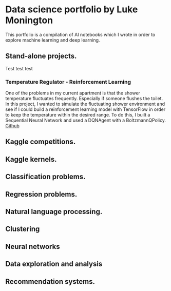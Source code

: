 # Data science portfolio by Luke Monington

This portfolio is a compilation of AI notebooks which I wrote in order to explore machine learning and deep learning.

## Stand-alone projects.
Test test test

### Temperature Regulator - Reinforcement Learning
One of the problems in my current apartment is that the shower temperature fluctuates frequently. Especially 
if someone flushes the toilet. In this project, I wanted to simulate the fluctuating shower environment and 
see if I could build a reinforcement learning model with TensorFlow in order to keep the temperature within 
the desired range. To do this, I built a Sequential Neural Network and used a DQNAgent with a BoltzmannQPolicy.
[Github](https://github.com/lukemonington/shower_temp_reinforcement_learning)


## Kaggle competitions.

## Kaggle kernels.

## Classification problems.

## Regression problems.

## Natural language processing.

## Clustering

## Neural networks

## Data exploration and analysis

## Recommendation systems.